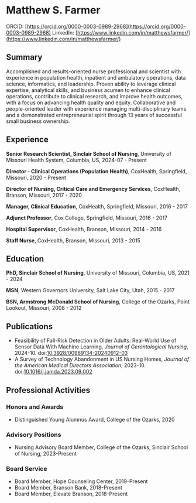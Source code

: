 # Matthew S. Farmer

ORCID: [https://orcid.org/0000-0003-0989-2968](https://orcid.org/0000-0003-0989-2968)
LinkedIn: [https://www.linkedin.com/in/matthewsfarmer/](https://www.linkedin.com/in/matthewsfarmer/)
## Summary

Accomplished and results-oriented nurse professional and scientist with experience in population health, inpatient and ambulatory operations, data science, informatics, and leadership. Proven ability to leverage clinical expertise, analytical skills, and business acumen to enhance clinical operations, contribute to clinical research, and improve health outcomes, with a focus on advancing health quality and equity. Collaborative and people-oriented leader with experience managing multi-disciplinary teams and a demonstrated entrepreneurial spirit through 13 years of successful small business ownership.

## Experience

**Senior Research Scientist, Sinclair School of Nursing**, University of Missouri Health System, Columbia, US, 2024-07 - Present

**Director - Clinical Operations (Population Health)**, CoxHealth, Springfield, Missouri, 2020 - Present

**Director of Nursing, Critical Care and Emergency Services**, CoxHealth, Branson, Missouri, 2017 - 2020

**Manager, Clinical Education**, CoxHealth, Springfield, Missouri, 2016 - 2017

**Adjunct Professor**, Cox College, Springfield, Missouri, 2016 - 2017

**Hospital Supervisor**, CoxHealth, Branson, Missouri, 2014 - 2016

**Staff Nurse**, CoxHealth, Branson, Missouri, 2013 - 2015

## Education

**PhD, Sinclair School of Nursing**, University of Missouri, Columbia, US, 2021 - 2024

**MSN**, Western Governors University, Salt Lake City, Utah, 2015 - 2017

**BSN, Armstrong McDonald School of Nursing**, College of the Ozarks, Point Lookout, Missouri, 2008 - 2012

## Publications

* Feasibility of Fall-Risk Detection in Older Adults: Real-World Use of Sensor Data With Machine Learning, *Journal of Gerontological Nursing*, 2024-10. doi:[10.3928/00989134-20240912-03](https://doi.org/10.3928/00989134-20240912-03)
* A Survey of Technology Abandonment in US Nursing Homes, *Journal of the American Medical Directors Association*, 2023-10. doi:[10.1016/j.jamda.2023.09.002](https://doi.org/10.1016/j.jamda.2023.09.002)

## Professional Activities

### Honors and Awards

* Distinguished Young Alumnus Award, College of the Ozarks, 2020

### Advisory Positions

* Nursing Advisory Board Member, College of the Ozarks, Sinclair School of Nursing, 2023-Present

### Board Service

* Board Member, Hope Counseling Center, 2019-Present
* Board Member, Branson Bank, 2018-Present
* Board Member, Elevate Branson, 2018-Present

